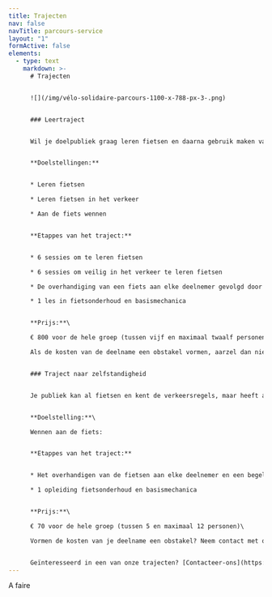 ```yaml
---
title: Trajecten
nav: false
navTitle: parcours-service
layout: "1"
formActive: false
elements:
  - type: text
    markdown: >-
      # Trajecten


      ![](/img/vélo-solidaire-parcours-1100-x-788-px-3-.png)


      ### Leertraject


      Wil je doelpubliek graag leren fietsen en daarna gebruik maken van een ‘solidaire velo’? Met het leertraject krijg je een integrale aanpak.


      **Doelstellingen:**


      * Leren fietsen

      * Leren fietsen in het verkeer

      * Aan de fiets wennen


      **Etappes van het traject:**


      * 6 sessies om te leren fietsen

      * 6 sessies om veilig in het verkeer te leren fietsen

      * De overhandiging van een fiets aan elke deelnemer gevolgd door een opleiding fietsen in het verkeer

      * 1 les in fietsonderhoud en basismechanica


      **Prijs:**\

      € 800 voor de hele groep (tussen vijf en maximaal twaalf personen)\

      Als de kosten van de deelname een obstakel vormen, aarzel dan niet om contact met ons op te nemen en dan zoeken we samen naar een oplossing.


      ### Traject naar zelfstandigheid


      Je publiek kan al fietsen en kent de verkeersregels, maar heeft alleen nog een fiets nodig om te beginnen? Dan is deze opleiding iets voor jou!


      **Doelstelling:**\

      Wennen aan de fiets:


      **Etappes van het traject:**


      * Het overhandigen van de fietsen aan elke deelnemer en een begeleide fietsrit in het verkeer

      * 1 opleiding fietsonderhoud en basismechanica


      **Prijs:**\

      € 70 voor de hele groep (tussen 5 en maximaal 12 personen)\

      Vormen de kosten van je deelname een obstakel? Neem contact met ons op en samen zoeken we naar een oplossing.


      Geïnteresseerd in een van onze trajecten? [Contacteer-ons](https://www.velosolidaire.brussels/contact.nl)
---
```

 A faire
